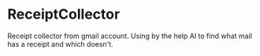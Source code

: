 # ReceiptCollector
Receipt collector from gmail account. Using by the help AI to find what mail has a receipt and which doesn't. 
